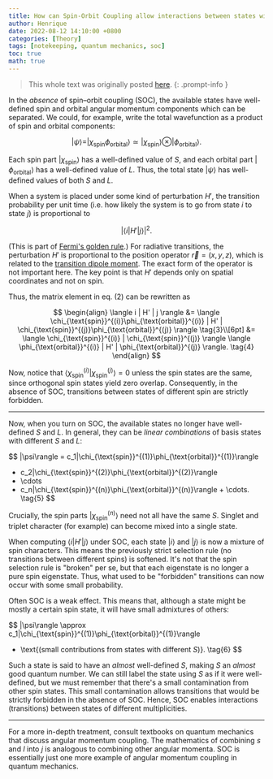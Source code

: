 ```yaml
---
title: How can Spin-Orbit Coupling allow interactions between states with different multiplicities?
author: Henrique
date: 2022-08-12 14:10:00 +0800
categories: [Theory]
tags: [notekeeping, quantum mechanics, soc]
toc: true
math: true
---
```


> This whole text was originally posted [here](https://chemistry.stackexchange.com/questions/159555/how-can-spin-orbit-coupling-allow-interactions-between-states-with-different-mul).
{: .prompt-info }

In the *absence* of spin–orbit coupling (SOC), the available states have well-defined spin and orbital angular momentum components which can be separated. We could, for example, write the total wavefunction as a product of spin and orbital components:

$$
|\psi\rangle = |\chi_{\text{spin}}\phi_{\text{orbital}}\rangle \simeq |\chi_{\text{spin}}\rangle \otimes |\phi_{\text{orbital}}\rangle.
\tag{1}
$$

Each spin part $|\chi_{\text{spin}}\rangle$ has a well-defined value of $S$, and each orbital part $|\phi_{\text{orbital}}\rangle$ has a well-defined value of $L$. Thus, the total state $|\psi\rangle$ has well-defined values of both $S$ and $L$.

When a system is placed under some kind of perturbation $H'$, the transition probability per unit time (i.e. how likely the system is to go from state $i$ to state $j$) is proportional to

$$
|\langle i | H' | j \rangle|^2.
\tag{2}
$$

(This is part of [Fermi's golden rule](https://en.wikipedia.org/wiki/Fermi%27s_golden_rule).) For radiative transitions, the perturbation $H'$ is proportional to the position operator $\vec{r} = (x,y,z)$, which is related to the [transition dipole moment](https://en.wikipedia.org/wiki/Transition_dipole_moment). The exact form of the operator is not important here. The key point is that $H'$ depends only on spatial coordinates and not on spin.

Thus, the matrix element in eq. (2) can be rewritten as

$$
\begin{align}
\langle i | H' | j \rangle 
&= \langle \chi_{\text{spin}}^{(i)}\phi_{\text{orbital}}^{(i)} | H' | \chi_{\text{spin}}^{(j)}\phi_{\text{orbital}}^{(j)} \rangle 
\tag{3}\\[6pt]
&= \langle \chi_{\text{spin}}^{(i)} | \chi_{\text{spin}}^{(j)} \rangle 
\langle \phi_{\text{orbital}}^{(i)} | H' | \phi_{\text{orbital}}^{(j)} \rangle.
\tag{4}
\end{align}
$$

Now, notice that $\langle \chi_{\text{spin}}^{(i)} | \chi_{\text{spin}}^{(j)} \rangle = 0$ unless the spin states are the same, since orthogonal spin states yield zero overlap. Consequently, in the absence of SOC, transitions between states of different spin are strictly forbidden.

-----

Now, when you turn on SOC, the available states no longer have well-defined $S$ and $L$. In general, they can be *linear combinations* of basis states with different $S$ and $L$:

$$
|\psi\rangle = c_1|\chi_{\text{spin}}^{(1)}\phi_{\text{orbital}}^{(1)}\rangle 
+ c_2|\chi_{\text{spin}}^{(2)}\phi_{\text{orbital}}^{(2)}\rangle 
+ \cdots 
+ c_n|\chi_{\text{spin}}^{(n)}\phi_{\text{orbital}}^{(n)}\rangle + \cdots.
\tag{5}
$$

Crucially, the spin parts $|\chi_{\text{spin}}^{(n)}\rangle$ need not all have the same $S$. Singlet and triplet character (for example) can become mixed into a single state.

When computing $\langle i | H' | j \rangle$ under SOC, each state $|i\rangle$ and $|j\rangle$ is now a mixture of spin characters. This means the previously strict selection rule (no transitions between different spins) is softened. It's not that the spin selection rule is "broken" per se, but that each eigenstate is no longer a pure spin eigenstate. Thus, what used to be "forbidden" transitions can now occur with some small probability.

Often SOC is a weak effect. This means that, although a state might be mostly a certain spin state, it will have small admixtures of others:

$$
|\psi\rangle \approx c_1|\chi_{\text{spin}}^{(1)}\phi_{\text{orbital}}^{(1)}\rangle 
+ \text{(small contributions from states with different $S$)}.
\tag{6}
$$

Such a state is said to have an *almost* well-defined $S$, making $S$ an *almost* good quantum number. We can still label the state using $S$ as if it were well-defined, but we must remember that there's a small contamination from other spin states. This small contamination allows transitions that would be strictly forbidden in the absence of SOC. Hence, SOC enables interactions (transitions) between states of different multiplicities.

-----

For a more in-depth treatment, consult textbooks on quantum mechanics that discuss angular momentum coupling. The mathematics of combining $s$ and $l$ into $j$ is analogous to combining other angular momenta. SOC is essentially just one more example of angular momentum coupling in quantum mechanics.
